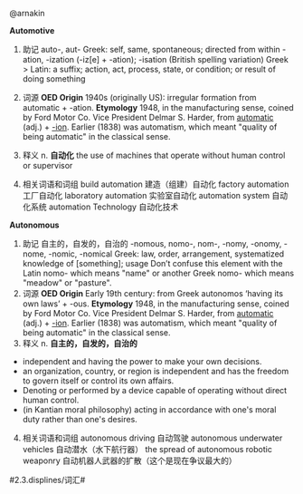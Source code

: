 @arnakin

**Automotive**

1. 助记
auto-, aut- 
Greek: self, same, spontaneous; directed from within
-ation, -ization (-iz[e] + -ation); -isation (British spelling variation)
Greek > Latin: a suffix; action, act, process, state, or condition; or result of doing something

2. 词源
**OED Origin**
1940s (originally US): irregular formation from automatic + -ation.
**Etymology**
1948, in the manufacturing sense, coined by Ford Motor Co. Vice President Delmar S. Harder, from [automatic](https://www.etymonline.com/word/automatic?ref=etymonline_crossreference) (adj.) + [-ion](https://www.etymonline.com/word/-ion?ref=etymonline_crossreference). Earlier (1838) was automatism, which meant "quality of being automatic" in the classical sense.

3. 释义
n. **自动化**  the use of machines that operate without human control or supervisor

4. 相关词语和词组
build automation 建造（组建）自动化
factory automation 工厂自动化
laboratory automation 实验室自动化
automation system 自动化系统 
automation Technology 自动化技术




 **Autonomous**

1. 助记
  自主的，自发的，自治的
  -nomous, nomo-, nom-, -nomy, -onomy, -nome, -nomic, -nomical
  Greek: law, order, arrangement, systematized knowledge of [something]; usage
  Don’t confuse this element with the Latin nomo- which means "name" or another Greek nomo- which means "meadow" or "pasture".
2. 词源
  **OED Origin**
  Early 19th century: from Greek autonomos ‘having its own laws’ + -ous.
  **Etymology**
  1948, in the manufacturing sense, coined by Ford Motor Co. Vice President Delmar S. Harder, from [automatic](https://www.etymonline.com/word/automatic?ref=etymonline_crossreference) (adj.) + [-ion](https://www.etymonline.com/word/-ion?ref=etymonline_crossreference). Earlier (1838) was automatism, which meant "quality of being automatic" in the classical sense.
3. 释义
  n. **自主的，自发的，自治的** 
  * independent and having the power to make your own decisions.
  * an organization, country, or region is independent and has the freedom to govern itself or control its own affairs.
  * Denoting or performed by a device capable of operating without direct human control.
  * (in Kantian moral philosophy) acting in accordance with one's moral duty rather than one's desires.
4. 相关词语和词组
  autonomous driving 自动驾驶
  autonomous underwater vehicles 自动潜水（水下航行器）
  the spread of autonomous robotic weaponry 自动机器人武器的扩散（这个是现在争议最大的）



#2.3.displines/词汇#